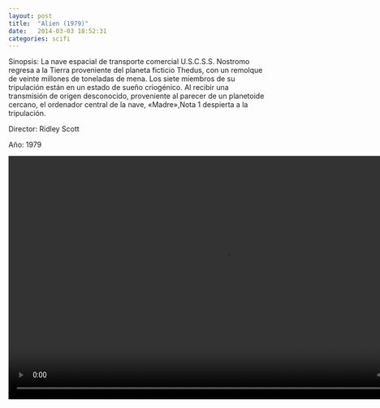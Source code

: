 ```yaml
---
layout: post
title:  "Alien (1979)"
date:   2014-03-03 18:52:31
categories: scifi
---
```

Sinopsis: La nave espacial de transporte comercial U.S.C.S.S. Nostromo regresa a la Tierra proveniente del planeta ficticio Thedus, con un remolque de veinte millones de toneladas de 
mena. Los siete miembros de su tripulación están en un estado de sueño criogénico. Al recibir una transmisión de origen desconocido, proveniente al parecer de un planetoide cercano, el 
ordenador central de la nave, «Madre»,Nota 1 despierta a la tripulación.

Director: Ridley Scott

Año: 1979



<div class="text-center">
<video class="center" id="player1" width="854" height="480">
        <source src="http://nostromo.siafa.com.ar/media/echo-hereweare.mp4" type="video/mp4" title="mp4">
        <track kind="subtitles" src="http://nostromo.siafa.com.ar/media/mediaelement.srt" srclang="es" />
</video>
</div>



